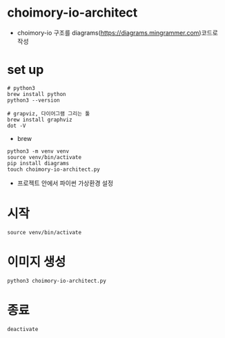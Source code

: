 # choimory-io-architect

- choimory-io 구조를 diagrams(https://diagrams.mingrammer.com)코드로 작성

# set up

```shell
# python3
brew install python
python3 --version

# grapviz, 다이어그램 그리는 툴
brew install graphviz
dot -V
```

- brew

```shell
python3 -m venv venv
source venv/bin/activate
pip install diagrams
touch choimory-io-architect.py
```

- 프로젝트 안에서 파이썬 가상환경 설정

# 시작

`source venv/bin/activate`

# 이미지 생성

`python3 choimory-io-architect.py`

# 종료

`deactivate`